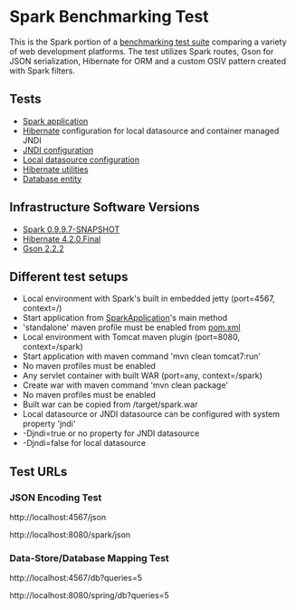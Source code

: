# Spark Benchmarking Test

This is the Spark portion of a [benchmarking test suite](../) comparing a variety of web development platforms.
The test utilizes Spark routes, Gson for JSON serialization, Hibernate for ORM and a custom OSIV pattern created
with Spark filters.


## Tests

* [Spark application](/src/main/java/hello/web/SparkApplication.java)
* [Hibernate](http://www.hibernate.org/) configuration for local datasource and container managed JNDI
 * [JNDI configuration](/src/main/resources/hibernate-jndi.cfg.xml)
 * [Local datasource configuration](/src/main/resources/hibernate-local.cfg.xml)
 * [Hibernate utilities](/src/main/java/hello/web/HibernateUtil.java)
 * [Database entity](/src/main/java/hello/domain/World.java)


## Infrastructure Software Versions

* [Spark 0.9.9.7-SNAPSHOT](http://www.sparkjava.com/)
* [Hibernate 4.2.0.Final](http://www.hibernate.org/)
* [Gson 2.2.2](https://code.google.com/p/google-gson/)


## Different test setups

* Local environment with Spark's built in embedded jetty (port=4567, context=/)
 * Start application from [SparkApplication](/src/main/java/hello/web/SparkApplication.java)'s main method
 * 'standalone' maven profile must be enabled from [pom.xml](/pom.xml)
* Local environment with Tomcat maven plugin (port=8080, context=/spark)
 * Start application with maven command 'mvn clean tomcat7:run'
 * No maven profiles must be enabled
* Any servlet container with built WAR (port=any, context=/spark)
 * Create war with maven command 'mvn clean package'
 * No maven profiles must be enabled
 * Built war can be copied from /target/spark.war
* Local datasource or JNDI datasource can be configured with system property 'jndi'
 * -Djndi=true or no property for JNDI datasource
 * -Djndi=false for local datasource

## Test URLs

### JSON Encoding Test

http://localhost:4567/json

http://localhost:8080/spark/json

### Data-Store/Database Mapping Test

http://localhost:4567/db?queries=5

http://localhost:8080/spring/db?queries=5
